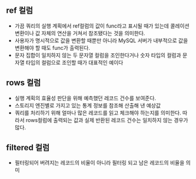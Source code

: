 ## ref 컬럼
- 가끔 쿼리의 실행 계획에서 ref컬럼의 값이 func라고 표시될 때가 있는데 콜레이션 변환이나 값 자체의 연산을 거쳐서 참조됐다는 것을 의미한다.
- 사용자가 명시적으로 값을 변환할 때뿐만 아니라 MySQL 서버가 내부적으로 값을 변환해야 할 때도 func가 출력된다.
- 문자 집합이 일치하지 않는 두 문자열 컬럼을 조인한다거나 숫자 타입의 컬럼과 문자열 타입의 컬럼으로 조인할 때가 대표적인 예이다

## rows 컬럼
- 실행 계획의 효율성 판단을 위해 예측했던 레코드 건수를 보여준다.
- 스토리지 엔진별로 가지고 있는 통계 정보를 참조해 산출해 낸 예상값
- 쿼리를 처리하기 위해 얼마나 많은 레코드를 읽고 체크해야 하는지를 의미한다. 따라서 rows컬럼에 출력되는 값과 실제 반환된 레코드 건수는 일치하지 않는 경우가 많다.

## filtered 컬럼
- 필터링되어 버려지는 레코드의 비율이 아니라 필터링 되고 남은 레코드의 비율을 의미